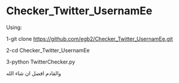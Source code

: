 # Checker_Twitter_UsernamEe
Using:

1-git clone https://github.com/egb2/Checker_Twitter_UsernamEe.git

2-cd Checker_Twitter_UsernamEe

3-python TwitterChecker.py



والقادم افضل ان شاء الله
